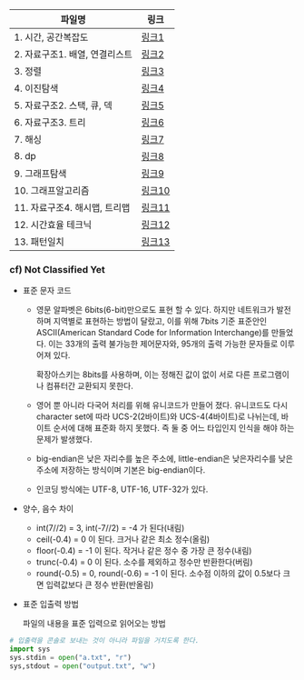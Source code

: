 | 파일명                         | 링크                                      |
| ------------------------------ | ----------------------------------------- |
| 1. 시간, 공간복잡도            | [링크1](./1.시간_공간복잡도.md)           |
| 2. 자료구조1. 배열, 연결리스트 | [링크2](./2.자료구조1_배열_연결리스트.md) |
| 3. 정렬                        | [링크3](./3.정렬.md)                      |
| 4. 이진탐색                    | [링크4](./4.이진탐색.md)                  |
| 5. 자료구조2. 스택, 큐, 덱     | [링크5](./5.자료구조2_스택_큐_덱.md)      |
| 6. 자료구조3. 트리             | [링크6](./6.자료구조3_트리.md)            |
| 7. 해싱                        | [링크7](./7.해싱.md)                      |
| 8. dp                          | [링크8](./8.dp.md)                        |
| 9. 그래프탐색                  | [링크9](./9.그래프탐색.md)                |
| 10. 그래프알고리즘             | [링크10](./10.그래프알고리즘.md)          |
| 11. 자료구조4. 해시맵, 트리맵  | [링크11](./11.자료구조4_해시맵_트리맵.md) |
| 12. 시간효율 테크닉            | [링크12](./12.시간효율_테크닉.md)         |
| 13. 패턴일치                   | [링크13](./13.패턴일치.md)                |



### cf) Not Classified Yet

- 표준 문자 코드

  - 영문 알파벳은 6bits(6-bit)만으로도 표현 할 수 있다. 하지만 네트워크가 발전하며 지역별로 표현하는 방법이 달랐고, 이를 위해 7bits 기준 표준안인 ASCII(American Standard Code for Information Interchange)를 만들었다. 이는 33개의 출력 불가능한 제어문자와, 95개의 출력 가능한 문자들로 이루어져 있다.

    확장아스키는 8bits를 사용하며, 이는 정해진 값이 없이 서로 다른 프로그램이나 컴퓨터간 교환되지 못한다.


  - 영어 뿐 아니라 다국어 처리를 위해 유니코드가 만들어 졌다. 유니코드도 다시 character set에 따라 UCS-2(2바이트)와 UCS-4(4바이트)로 나뉘는데, 바이트 순서에 대해 표준화 하지 못했다. 즉 둘 중 어느 타입인지 인식을 해야 하는 문제가 발생했다.


  - big-endian은 낮은 자리수를 높은 주소에, little-endian은 낮은자리수를 낮은주소에 저장하는 방식이며 기본은 big-endian이다.


  - 인코딩 방식에는 UTF-8, UTF-16, UTF-32가 있다.



- 양수, 음수 차이
  - int(7//2) = 3, int(-7//2) = -4 가 된다(내림)
  - ceil(-0.4) = 0 이 된다. 크거나 같은 최소 정수(올림)
  - floor(-0.4) = -1 이 된다. 작거나 같은 정수 중 가장 큰 정수(내림)
  - trunc(-0.4) = 0 이 된다. 소수를 제외하고 정수만 반환한다(버림)
  - round(-0.5) = 0, round(-0.6) = -1 이 된다. 소수점 이하의 값이 0.5보다 크면 입력값보다 큰 정수 반환(반올림)

- 표준 입출력 방법

  파일의 내용을 표준 입력으로 읽어오는 방법

```python
# 입출력을 콘솔로 보내는 것이 아니라 파일을 거치도록 한다.
import sys
sys.stdin = open("a.txt", "r")
sys,stdout = open("output.txt", "w")
```

